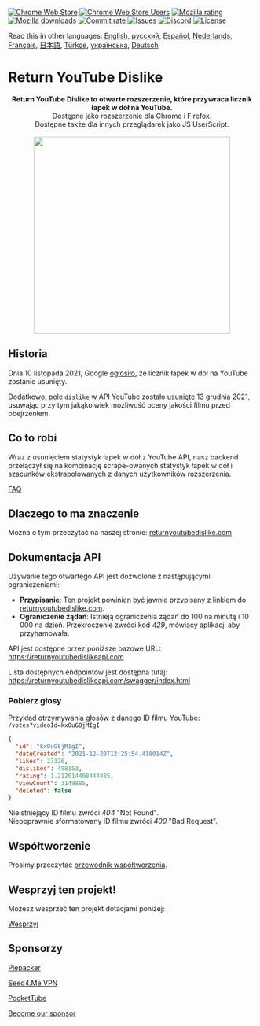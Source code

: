[![Chrome Web Store](https://img.shields.io/chrome-web-store/stars/gebbhagfogifgggkldgodflihgfeippi?label=Chrome%20Rating&style=flat&logo=google)](https://chromewebstore.google.com/detail/return-youtube-dislike/gebbhagfogifgggkldgodflihgfeippi)
[![Chrome Web Store Users](https://img.shields.io/chrome-web-store/users/gebbhagfogifgggkldgodflihgfeippi?label=Chrome%20Users&style=flat&logo=google)](https://chromewebstore.google.com/detail/return-youtube-dislike/gebbhagfogifgggkldgodflihgfeippi)
[![Mozilla rating](https://img.shields.io/amo/stars/return-youtube-dislikes?label=Firefox%20Rating&style=flat&logo=firefox)](https://addons.mozilla.org/en-US/firefox/addon/return-youtube-dislikes/)
[![Mozilla downloads](https://img.shields.io/amo/users/return-youtube-dislikes?label=Firefox%20Users&style=flat&logo=firefox)](https://addons.mozilla.org/en-US/firefox/addon/return-youtube-dislikes/)
[![Commit rate](https://img.shields.io/github/commit-activity/m/Anarios/return-youtube-dislike?label=Commits&style=flat)](https://github.com/Anarios/return-youtube-dislike/commits/main)
[![Issues](https://img.shields.io/github/issues/Anarios/return-youtube-dislike?style=flat&label=Issues)](https://github.com/Anarios/return-youtube-dislike/issues)
[![Discord](https://img.shields.io/discord/909435648170160229?label=Discord&style=flat&logo=discord)](https://discord.gg/UMxyMmCgfF)
[![License](https://img.shields.io/badge/License-GPLv3-blue.svg?style=flat)](https://github.com/Anarios/return-youtube-dislike/blob/main/LICENSE)

Read this in other languages: [English](README.md), [русский](READMEru.md), [Español](READMEes.md), [Nederlands](READMEnl.md), [Français](READMEfr.md), [日本語](READMEja.md), [Türkçe](READMEtr.md), [українська](READMEuk.md), [Deutsch](READMEde.md)

# Return YouTube Dislike

<p align="center">
    <b>Return YouTube Dislike to otwarte rozszerzenie, które przywraca licznik łapek w dół na YouTube.</b><br>
    Dostępne jako rozszerzenie dla Chrome i Firefox.<br>
    Dostępne także dla innych przeglądarek jako JS UserScript.<br><br>
    <img width="400px" src="https://user-images.githubusercontent.com/18729296/141743755-2be73297-250e-4cd1-ac93-8978c5a39d10.png"/>
</p>

## Historia

Dnia 10 listopada 2021, Google [ogłosiło](https://blog.youtube/news-and-events/update-to-youtube/), że licznik łapek w dół na YouTube zostanie usunięty.

Dodatkowo, pole `dislike` w API YouTube zostało [usunięte](https://support.google.com/youtube/thread/134791097/update-to-youtube-dislike-counts) 13 grudnia 2021, usuwając przy tym jakąkolwiek możliwość oceny jakości filmu przed obejrzeniem.

## Co to robi

Wraz z usunięciem statystyk łapek w dół z YouTube API, nasz backend przełączył się na kombinację scrape-owanych statystyk łapek w dół i szacunków ekstrapolowanych z danych użytkowników rozszerzenia.

[FAQ](https://github.com/Anarios/return-youtube-dislike/blob/main/Docs/FAQ.md)

## Dlaczego to ma znaczenie

Można o tym przeczytać na naszej stronie: [returnyoutubedislike.com](https://www.returnyoutubedislike.com/)

## Dokumentacja API

Używanie tego otwartego API jest dozwolone z następującymi ograniczeniami:

- **Przypisanie**: Ten projekt powinien być jawnie przypisany z linkiem do [returnyoutubedislike.com](https://returnyoutubedislike.com/).
- **Ograniczenie żądań**: Istnieją ograniczenia żądań do 100 na minutę i 10 000 na dzień. Przekroczenie zwróci kod _429_, mówiący aplikacji aby przyhamowała.

API jest dostępne przez poniższe bazowe URL:  
https://returnyoutubedislikeapi.com

Lista dostępnych endpointów jest dostępna tutaj:  
https://returnyoutubedislikeapi.com/swagger/index.html

### Pobierz głosy

Przykład otrzymywania głosów z danego ID filmu YouTube:  
`/votes?videoId=kxOuG8jMIgI`

```json
{
  "id": "kxOuG8jMIgI",
  "dateCreated": "2021-12-20T12:25:54.418014Z",
  "likes": 27326,
  "dislikes": 498153,
  "rating": 1.212014408444885,
  "viewCount": 3149885,
  "deleted": false
}
```

Nieistniejący ID filmu zwróci _404_ "Not Found".  
Niepoprawnie sformatowany ID filmu zwróci _400_ "Bad Request".

<!---
## API documentation

Cała dokumentacja jest dostępna na naszej stronie.
[https://returnyoutubedislike.com/documentation/](https://returnyoutubedislike.com/documentation/) -->

## Współtworzenie

Prosimy przeczytać [przewodnik współtworzenia](https://github.com/Anarios/return-youtube-dislike/blob/main/CONTRIBUTING.md).

## Wesprzyj ten projekt!

Możesz wesprzeć ten projekt dotacjami poniżej:

[Wesprzyj](https://returnyoutubedislike.com/donate)

## Sponsorzy

[Piepacker](https://piepacker.com)

[Seed4.Me VPN](https://www.seed4.me/users/register?gift=ReturnYoutubeDislike)

[PocketTube](https://yousub.info/?utm_source=returnyoutubedislike)

[Become our sponsor](https://www.patreon.com/join/returnyoutubedislike/checkout?rid=8008601)
